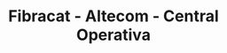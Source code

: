 ---
title: "Fibracat - Altecom - Central Operativa"
url: /manresa/fibracat-altecom-central-operativa/
shop: ordenador
---